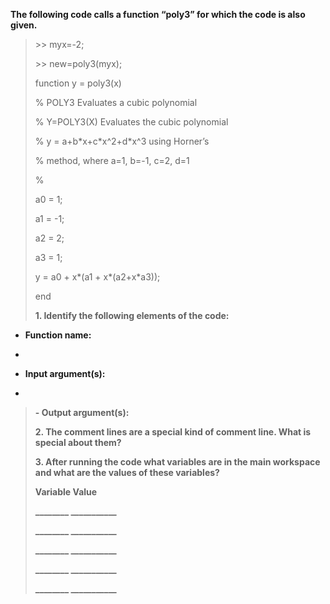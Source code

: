 **The following code calls a function “poly3” for which the code is also
given.**

> \>\> myx=-2;
> 
> \>\> new=poly3(myx);
> 
> function y = poly3(x)
> 
> % POLY3 Evaluates a cubic polynomial
> 
> % Y=POLY3(X) Evaluates the cubic polynomial
> 
> % y = a+b\*x+c\*x^2+d\*x^3 using Horner’s
> 
> % method, where a=1, b=-1, c=2, d=1
> 
> %
> 
> a0 = 1;
> 
> a1 = -1;
> 
> a2 = 2;
> 
> a3 = 1;
> 
> y = a0 + x\*(a1 + x\*(a2+x\*a3));
> 
> end
> 
> **1. Identify the following elements of the code:**

  - **Function name:**

  - 
  - **Input argument(s):**

  - 
> **- Output argument(s):**
> 
> **2. The comment lines are a special kind of comment line. What is
> special about them?**
> 
> **3. After running the code what variables are in the main workspace
> and what are the values of these variables?**
> 
> **Variable Value**
> 
> **\_\_\_\_\_\_\_\_ \_\_\_\_\_\_\_\_\_\_\_**
> 
> **\_\_\_\_\_\_\_\_ \_\_\_\_\_\_\_\_\_\_\_**
> 
> **\_\_\_\_\_\_\_\_ \_\_\_\_\_\_\_\_\_\_\_**
> 
> **\_\_\_\_\_\_\_\_ \_\_\_\_\_\_\_\_\_\_\_**
> 
> **\_\_\_\_\_\_\_\_ \_\_\_\_\_\_\_\_\_\_\_**

